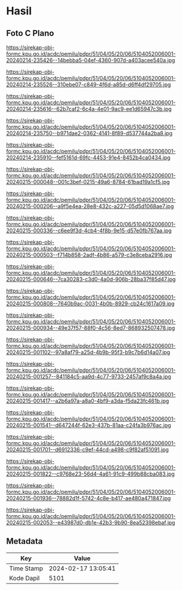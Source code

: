 # Hasil

## Foto C Plano

https://sirekap-obj-formc.kpu.go.id/acdc/pemilu/pdpr/51/04/05/20/06/5104052006001-20240214-235426--14bebba5-04ef-4360-907d-a403acee540a.jpg

https://sirekap-obj-formc.kpu.go.id/acdc/pemilu/pdpr/51/04/05/20/06/5104052006001-20240214-235526--310ebe07-c849-4f6d-a85d-d6ff4df29705.jpg

https://sirekap-obj-formc.kpu.go.id/acdc/pemilu/pdpr/51/04/05/20/06/5104052006001-20240214-235616--62b7caf2-6c4a-4e01-9ac9-ee1d65947c3b.jpg

https://sirekap-obj-formc.kpu.go.id/acdc/pemilu/pdpr/51/04/05/20/06/5104052006001-20240214-235750--b971dae2-0362-4141-8f89-d537744a2ba8.jpg

https://sirekap-obj-formc.kpu.go.id/acdc/pemilu/pdpr/51/04/05/20/06/5104052006001-20240214-235910--fef5161d-69fc-4453-91e4-8452b4ca0434.jpg

https://sirekap-obj-formc.kpu.go.id/acdc/pemilu/pdpr/51/04/05/20/06/5104052006001-20240215-000048--001c3bef-0215-49a6-8784-61bad19a1cf5.jpg

https://sirekap-obj-formc.kpu.go.id/acdc/pemilu/pdpr/51/04/05/20/06/5104052006001-20240215-000206--a9f5e4ea-28e8-432c-a227-05d5d1068ae7.jpg

https://sirekap-obj-formc.kpu.go.id/acdc/pemilu/pdpr/51/04/05/20/06/5104052006001-20240215-000336--c6ee9f3d-4cb4-4f8b-9e15-d57e0fb767aa.jpg

https://sirekap-obj-formc.kpu.go.id/acdc/pemilu/pdpr/51/04/05/20/06/5104052006001-20240215-000503--f714b858-2adf-4b86-a579-c3e8ceba2916.jpg

https://sirekap-obj-formc.kpu.go.id/acdc/pemilu/pdpr/51/04/05/20/06/5104052006001-20240215-000646--7ca30283-c3d0-4a0d-906b-28ba37f85d47.jpg

https://sirekap-obj-formc.kpu.go.id/acdc/pemilu/pdpr/51/04/05/20/06/5104052006001-20240215-000808--7640b9ac-0031-4b0b-8929-cb24c1617a09.jpg

https://sirekap-obj-formc.kpu.go.id/acdc/pemilu/pdpr/51/04/05/20/06/5104052006001-20240215-000934--49e37f57-88f0-4c56-8ed7-868932507478.jpg

https://sirekap-obj-formc.kpu.go.id/acdc/pemilu/pdpr/51/04/05/20/06/5104052006001-20240215-001102--97a8af79-a25d-4b9b-95f3-b9c7b6d14a07.jpg

https://sirekap-obj-formc.kpu.go.id/acdc/pemilu/pdpr/51/04/05/20/06/5104052006001-20240215-001257--841184c5-aa9d-4c77-9733-2457af9c8a4a.jpg

https://sirekap-obj-formc.kpu.go.id/acdc/pemilu/pdpr/51/04/05/20/06/5104052006001-20240215-001417--a2b6a97a-a8a0-4bf9-a3da-f5da23fc461b.jpg

https://sirekap-obj-formc.kpu.go.id/acdc/pemilu/pdpr/51/04/05/20/06/5104052006001-20240215-001541--d647244f-62e3-437b-81aa-c24fa3b976ac.jpg

https://sirekap-obj-formc.kpu.go.id/acdc/pemilu/pdpr/51/04/05/20/06/5104052006001-20240215-001701--d6912336-c9ef-44cd-a498-c9f82af51091.jpg

https://sirekap-obj-formc.kpu.go.id/acdc/pemilu/pdpr/51/04/05/20/06/5104052006001-20240215-001822--c9768e23-56d4-4a61-91c9-499b88cba083.jpg

https://sirekap-obj-formc.kpu.go.id/acdc/pemilu/pdpr/51/04/05/20/06/5104052006001-20240215-001936--78882d1f-5742-4c8e-b417-ae480a471847.jpg

https://sirekap-obj-formc.kpu.go.id/acdc/pemilu/pdpr/51/04/05/20/06/5104052006001-20240215-002053--e43987d0-db1e-42b3-9b90-8ea52398ebaf.jpg


## Metadata

| Key        | Value               |
| ---------- | ------------------- |
| Time Stamp | 2024-02-17 13:05:41 |
| Kode Dapil | 5101                |



